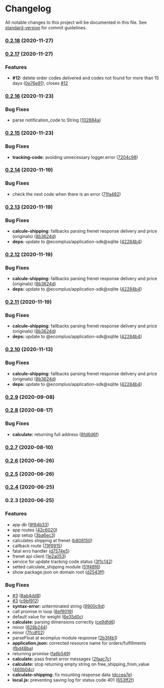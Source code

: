 # Changelog

All notable changes to this project will be documented in this file. See [standard-version](https://github.com/conventional-changelog/standard-version) for commit guidelines.

### [0.2.18](https://github.com/ecomclub/app-frenet/compare/v0.2.17...v0.2.18) (2020-11-27)

### [0.2.17](https://github.com/ecomclub/app-frenet/compare/v0.2.16...v0.2.17) (2020-11-27)


### Features

* **#12:** delete order codes delivered and codes not found for more than 15 days ([0e76e91](https://github.com/ecomclub/app-frenet/commit/0e76e91d5a8329b684a65695877d392f7cb5e735)), closes [#12](https://github.com/ecomclub/app-frenet/issues/12)

### [0.2.16](https://github.com/ecomclub/app-frenet/compare/v0.2.15...v0.2.16) (2020-11-23)


### Bug Fixes

* parse notification_code to String ([102884a](https://github.com/ecomclub/app-frenet/commit/102884abde923878b8b30c8b34cbd33f6b6e4c89))

### [0.2.15](https://github.com/ecomclub/app-frenet/compare/v0.2.14...v0.2.15) (2020-11-23)


### Bug Fixes

* **tracking-code:** avoiding unnecessary logger.error ([7204c98](https://github.com/ecomclub/app-frenet/commit/7204c989192d764d6f753370c29707d42283397e))

### [0.2.14](https://github.com/ecomclub/app-frenet/compare/v0.2.13...v0.2.14) (2020-11-19)


### Bug Fixes

* check the next code when there is an error ([71fa482](https://github.com/ecomclub/app-frenet/commit/71fa482ad7d6014c66f01a6a4057b96582e1b01f))

### [0.2.13](https://github.com/ecomclub/app-frenet/compare/v0.2.9...v0.2.13) (2020-11-19)


### Bug Fixes

* **calcule-shipping:** fallbacks parsing frenet response delivery and price (originals) ([8b3624d](https://github.com/ecomclub/app-frenet/commit/8b3624d32ae3c7ee81652f13c4400b830311907e))
* **deps:** update to @ecomplus/application-sdk@sqlite ([42284b4](https://github.com/ecomclub/app-frenet/commit/42284b4af409162e6abd96b52b15c455ad266e71))

### [0.2.12](https://github.com/ecomclub/app-frenet/compare/v0.2.9...v0.2.12) (2020-11-19)


### Bug Fixes

* **calcule-shipping:** fallbacks parsing frenet response delivery and price (originals) ([8b3624d](https://github.com/ecomclub/app-frenet/commit/8b3624d32ae3c7ee81652f13c4400b830311907e))
* **deps:** update to @ecomplus/application-sdk@sqlite ([42284b4](https://github.com/ecomclub/app-frenet/commit/42284b4af409162e6abd96b52b15c455ad266e71))

### [0.2.11](https://github.com/ecomclub/app-frenet/compare/v0.2.9...v0.2.11) (2020-11-19)


### Bug Fixes

* **calcule-shipping:** fallbacks parsing frenet response delivery and price (originals) ([8b3624d](https://github.com/ecomclub/app-frenet/commit/8b3624d32ae3c7ee81652f13c4400b830311907e))
* **deps:** update to @ecomplus/application-sdk@sqlite ([42284b4](https://github.com/ecomclub/app-frenet/commit/42284b4af409162e6abd96b52b15c455ad266e71))

### [0.2.10](https://github.com/ecomclub/app-frenet/compare/v0.2.9...v0.2.10) (2020-11-13)


### Bug Fixes

* **calcule-shipping:** fallbacks parsing frenet response delivery and price (originals) ([8b3624d](https://github.com/ecomclub/app-frenet/commit/8b3624d32ae3c7ee81652f13c4400b830311907e))
* **deps:** update to @ecomplus/application-sdk@sqlite ([42284b4](https://github.com/ecomclub/app-frenet/commit/42284b4af409162e6abd96b52b15c455ad266e71))

### [0.2.9](https://github.com/ecomclub/app-frenet/compare/v0.2.8...v0.2.9) (2020-09-08)

### [0.2.8](https://github.com/ecomclub/app-frenet/compare/v0.2.7...v0.2.8) (2020-08-17)


### Bug Fixes

* **calculate:** returning full address ([8fd6d6f](https://github.com/ecomclub/app-frenet/commit/8fd6d6f1e823a719cc7b64e012716b8fd299ca4c))

### [0.2.7](https://github.com/ecomclub/app-frenet/compare/v0.2.6...v0.2.7) (2020-08-10)

### [0.2.6](https://github.com/ecomclub/app-frenet/compare/v0.2.5...v0.2.6) (2020-06-26)

### [0.2.5](https://github.com/ecomclub/app-frenet/compare/v0.2.4...v0.2.5) (2020-06-26)

### [0.2.4](https://github.com/ecomclub/app-frenet/compare/v0.2.3...v0.2.4) (2020-06-25)

### 0.2.3 (2020-06-25)


### Features

* app db ([9f84b33](https://github.com/ecomclub/app-frenet/commit/9f84b33a25e49185ede4807d5bc5c47389aad685))
* app routes ([42c6020](https://github.com/ecomclub/app-frenet/commit/42c6020723eac773453d0bce36c16bd54cc93ed7))
* app setup ([3ba6ec3](https://github.com/ecomclub/app-frenet/commit/3ba6ec386d4a970ef2fd644696a6431db3626da5))
* calculates shipping at frenet ([b808150](https://github.com/ecomclub/app-frenet/commit/b8081505609f4b336d3666578c52bb3375de902d))
* callback route ([79f9915](https://github.com/ecomclub/app-frenet/commit/79f9915599aa8072d822a700a2aa38109c5a950f))
* fatal erro handler ([d7574e5](https://github.com/ecomclub/app-frenet/commit/d7574e5857c293310ce9cb62baa1fc729c0cc643))
* frenet api client ([1e2a053](https://github.com/ecomclub/app-frenet/commit/1e2a05332615d969d031ebcce3d763742bccc725))
* service for update tracking code status ([3f1c142](https://github.com/ecomclub/app-frenet/commit/3f1c142836e4f531052f1205584b0546915d1c34))
* setted calculate_shipping module ([51f48f6](https://github.com/ecomclub/app-frenet/commit/51f48f6ef1994187ea866d9d367d165bb8c291e6))
* show package.json on domain root ([d2543ff](https://github.com/ecomclub/app-frenet/commit/d2543ffe2cfc17da6e4ddf80c18fabd8f826440b))


### Bug Fixes

* [#3](https://github.com/ecomclub/app-frenet/issues/3) ([8ab4dd8](https://github.com/ecomclub/app-frenet/commit/8ab4dd89c70729b4ebc3b45cffa71d6ff927e19f))
* [#3](https://github.com/ecomclub/app-frenet/issues/3) ([c9bf912](https://github.com/ecomclub/app-frenet/commit/c9bf91223b6cdec6e8402731868acdeaf118c46e))
* **syntax-error:** unterminated string ([9900c9d](https://github.com/ecomclub/app-frenet/commit/9900c9dfcc008050da19b8f72ef8553daed59f85))
* call promise in loop ([8ef9019](https://github.com/ecomclub/app-frenet/commit/8ef9019ce9b1b1bec7cde2e6aa8dcb0248dbf13f))
* default value for weight ([6e35d0c](https://github.com/ecomclub/app-frenet/commit/6e35d0c55c2642db6b08f5aeb8a983e77d1f4c22))
* **calculate:** parsing dimensions correctly ([ce9dfd6](https://github.com/ecomclub/app-frenet/commit/ce9dfd6fc8286db42e14f3a82855a66db3b5e3ec))
* minor ([828b244](https://github.com/ecomclub/app-frenet/commit/828b244670ea411b61b4a13178a4f350d7e5795c))
* minor ([7fcdf02](https://github.com/ecomclub/app-frenet/commit/7fcdf029e363b9610735d42baa3d53eda449eb9a))
* parseFloat at ecomplus module response ([2b3f4b1](https://github.com/ecomclub/app-frenet/commit/2b3f4b1a5e000321b32212bdc6b30e7ff91db24d))
* **application.json:** corrected resource name for orders/fulfillments ([fbd48ba](https://github.com/ecomclub/app-frenet/commit/fbd48baadfd2d6072c185f9e5cbdbd440a2c9645))
* returning promise ([fa6b549](https://github.com/ecomclub/app-frenet/commit/fa6b54966704cb19cf7cd3bdeb47db73fb8a41cd))
* **calculate:** pass frenet error messages ([2faac7c](https://github.com/ecomclub/app-frenet/commit/2faac7cfc176e991b64b2409f6fe0e4988b90935))
* **calculate:** stop returning empty string on free_shipping_from_value ([460b04c](https://github.com/ecomclub/app-frenet/commit/460b04ca443450dbe09a6dfa363bfb2c8f9d547b))
* **calculate-shipping:** fix mounting response data ([dccea7e](https://github.com/ecomclub/app-frenet/commit/dccea7e336f0aa61b75e5b05bd98ba81b9ea4607))
* **local.js:** preventing saving log for status code 401 ([653ff2f](https://github.com/ecomclub/app-frenet/commit/653ff2f71a242a968f834ffa2bc26dd9441b81ca))
